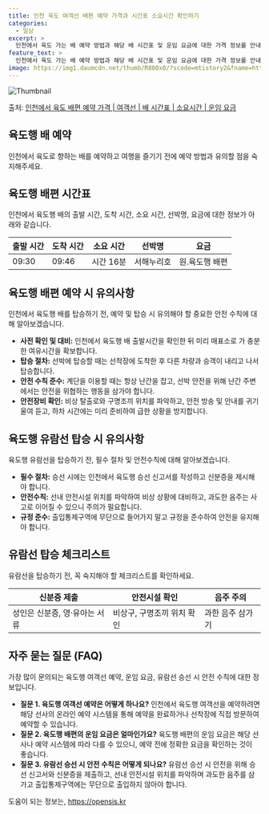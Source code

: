 ```yaml
---
title: 인천 육도 여객선 배편 예약 가격과 시간표 소요시간 확인하기
categories:
  - 일상
excerpt: >
  인천에서 육도 가는 배 예약 방법과 해당 배 시간표 및 운임 요금에 대한 가격 정보를 안내 드리겠습니다. 안전하고 재밋는 육도행 여행을 위해 아래 정보 참고하시기 바랍니다. 육도행 배편 예약하기 👈 클릭인천에서 육도행 배 시간표출발 시간도착 시간소요 시간선박명요금09:3009:460시간 16분서해누리호.원육도행 배편 예약하기 👈 클릭인천에서 육도행 여객선 탑승 시 이용수칙인천에서 육도행 배를 탑승할 때 지켜야 할 중요한 안전 수칙에 대해 알아보겠습니다. 중요사항: 사전 확인 및 대비: 1) 인천에서 육도행 배 출항시간을 확인한 뒤 미리 매표소로 가 충분한 여유시간을 확보합니다. 2) 선박에 탑승할 때는 선착장에 도착한 후 다른 차량과 승객이 내리고 나서 탑승합니다. 3) 계단을 이용할 때는 항상 난간을 ..
feature_text: >
  인천에서 육도 가는 배 예약 방법과 해당 배 시간표 및 운임 요금에 대한 가격 정보를 안내 드리겠습니다. 안전하고 재밋는 육도행 여행을 위해 아래 정보 참고하시기 바랍니다. 육도행 배편 예약하기 👈 클릭인천에서 육도행 배 시간표출발 시간도착 시간소요 시간선박명요금09:3009:460시간 16분서해누리호.원육도행 배편 예약하기 👈 클릭인천에서 육도행 여객선 탑승 시 이용수칙인천에서 육도행 배를 탑승할 때 지켜야 할 중요한 안전 수칙에 대해 알아보겠습니다. 중요사항: 사전 확인 및 대비: 1) 인천에서 육도행 배 출항시간을 확인한 뒤 미리 매표소로 가 충분한 여유시간을 확보합니다. 2) 선박에 탑승할 때는 선착장에 도착한 후 다른 차량과 승객이 내리고 나서 탑승합니다. 3) 계단을 이용할 때는 항상 난간을 ..
image: https://img1.daumcdn.net/thumb/R800x0/?scode=mtistory2&fname=https%3A%2F%2Fblog.kakaocdn.net%2Fdn%2Fc81BUK%2FbtsHB65AjQm%2FY0udzCniS1XiFcdHz1vKzk%2Fimg.webp
---
```


![Thumbnail](https://img1.daumcdn.net/thumb/R800x0/?scode=mtistory2&fname=https%3A%2F%2Fblog.kakaocdn.net%2Fdn%2Fc81BUK%2FbtsHB65AjQm%2FY0udzCniS1XiFcdHz1vKzk%2Fimg.webp)

<p>출처: <a href="https://opensis.kr/entry/%EC%9D%B8%EC%B2%9C%EC%97%90%EC%84%9C-%EC%9C%A1%EB%8F%84-%EB%B0%B0%ED%8E%B8-%EC%98%88%EC%95%BD-%EA%B0%80%EA%B2%A9-%EC%97%AC%EA%B0%9D%EC%84%A0-%EB%B0%B0-%EC%8B%9C%EA%B0%84%ED%91%9C-%EC%86%8C%EC%9A%94%EC%8B%9C%EA%B0%84-%EC%9A%B4%EC%9E%84-%EC%9A%94%EA%B8%88" rel="dofollow">인천에서 육도 배편 예약 가격 | 여객선 | 배 시간표 | 소요시간 | 운임 요금</a> </p>

## 육도행 배 예약

인천에서 육도로 향하는 배를 예약하고 여행을 즐기기 전에 예약 방법과 유의할 점을 숙지해주세요.

## 육도행 배편 시간표

인천에서 육도행 배의 출발 시간, 도착 시간, 소요 시간, 선박명, 요금에 대한 정보가 아래와 같습니다.

**출발 시간** | **도착 시간** | **소요 시간** | **선박명** | **요금**  
---|---|---|---|---  
09:30 | 09:46 | 시간 16분 | 서해누리호 | 원.육도행 배편  
  


## 육도행 배편 예약 시 유의사항

인천에서 육도행 배를 탑승하기 전, 예약 및 탑승 시 유의해야 할 중요한 안전 수칙에 대해 알아보겠습니다.

  * **사전 확인 및 대비:** 인천에서 육도행 배 출발시간을 확인한 뒤 미리 매표소로 가 충분한 여유시간을 확보합니다.
  * **탑승 절차:** 선박에 탑승할 때는 선착장에 도착한 후 다른 차량과 승객이 내리고 나서 탑승합니다.
  * **안전 수칙 준수:** 계단을 이용할 때는 항상 난간을 잡고, 선박 안전을 위해 난간 주변에서는 안전을 위협하는 행동을 삼가야 합니다.
  * **안전장비 확인:** 비상 탈출로와 구명조끼 위치를 파악하고, 안전 방송 및 안내를 귀기울여 듣고, 하차 시간에는 미리 준비하여 급한 상황을 방지합니다.



## 육도행 유람선 탑승 시 유의사항

육도행 유람선을 탑승하기 전, 필수 절차 및 안전수칙에 대해 알아보겠습니다.

  * **필수 절차:** 승선 시에는 인천에서 육도행 승선 신고서를 작성하고 신분증을 제시해야 합니다.
  * **안전수칙:** 선내 안전시설 위치를 파악하여 비상 상황에 대비하고, 과도한 음주는 사고로 이어질 수 있으니 주의가 필요합니다.
  * **규정 준수:** 출입통제구역에 무단으로 들어가지 말고 규정을 준수하여 안전을 유지해야 합니다.



## 유람선 탑승 체크리스트

유람선을 탑승하기 전, 꼭 숙지해야 할 체크리스트를 확인하세요.

**신분증 제출** | **안전시설 확인** | **음주 주의**  
---|---|---  
성인은 신분증, 영·유아는 서류 | 비상구, 구명조끼 위치 확인 | 과한 음주 삼가기  
  


## 자주 묻는 질문 (FAQ)

가장 많이 문의되는 육도행 여객선 예약, 운임 요금, 유람선 승선 시 안전 수칙에 대한 정보입니다.

  * **질문 1. 육도행 여객선 예약은 어떻게 하나요?** 인천에서 육도행 여객선을 예약하려면 해당 선사의 온라인 예약 시스템을 통해 예약을 완료하거나 선착장에 직접 방문하여 예약할 수 있습니다.
  * **질문 2. 육도행 배편의 운임 요금은 얼마인가요?** 육도행 배편의 운임 요금은 해당 선사나 예약 시스템에 따라 다를 수 있으니, 예약 전에 정확한 요금을 확인하는 것이 좋습니다.
  * **질문 3. 유람선 승선 시 안전 수칙은 어떻게 되나요?** 유람선 승선 시 안전을 위해 승선 신고서와 신분증을 제출하고, 선내 안전시설 위치를 파악하며 과도한 음주를 삼가고 출입통제구역에는 무단으로 출입하지 않아야 합니다.

 

도움이 되는 정보는, <a href="https://opensis.kr" rel="dofollow">https://opensis.kr</a>


